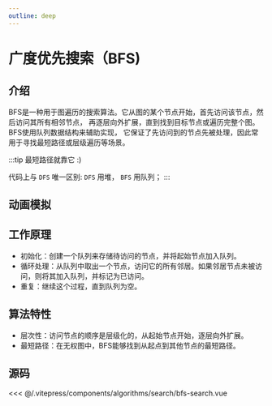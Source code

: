 ```yaml
---
outline: deep
---
```


<script setup>
import BfsSearch from "../../.vitepress/components/algorithms/search/bfs-search.vue";
</script>

# 广度优先搜索（BFS)

## 介绍

BFS是一种用于图遍历的搜索算法。它从图的某个节点开始，首先访问该节点，然后访问其所有相邻节点，
再逐层向外扩展，直到找到目标节点或遍历完整个图。BFS使用队列数据结构来辅助实现，
它保证了先访问到的节点先被处理，因此常用于寻找最短路径或层级遍历等场景。

:::tip 最短路径就靠它
:)

代码上与 `DFS` 唯一区别: `DFS` 用堆， `BFS` 用队列；
:::

## 动画模拟

<div class="mtb-md">
<ClientOnly>
<BfsSearch />
</ClientOnly>
</div>

## 工作原理

- 初始化：创建一个队列来存储待访问的节点，并将起始节点加入队列。
- 循环处理：从队列中取出一个节点，访问它的所有邻居。如果邻居节点未被访问，则将其加入队列，并标记为已访问。
- 重复：继续这个过程，直到队列为空。


## 算法特性

- 层次性：访问节点的顺序是层级化的，从起始节点开始，逐层向外扩展。
- 最短路径：在无权图中，BFS能够找到从起点到其他节点的最短路径。

## 源码

<<< @/.vitepress/components/algorithms/search/bfs-search.vue